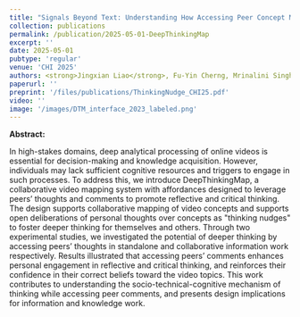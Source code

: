 ```yaml
---
title: "Signals Beyond Text: Understanding How Accessing Peer Concept Mapping and Commenting Augments Reflective Mind for High-Stake Videos"
collection: publications
permalink: /publication/2025-05-01-DeepThinkingMap
excerpt: ''
date: 2025-05-01
pubtype: 'regular'
venue: 'CHI 2025'
authors: <strong>Jingxian Liao</strong>, Fu-Yin Cherng, Mrinalini Singh, Hao-Chuan Wang
paperurl: ''
preprint: '/files/publications/ThinkingNudge_CHI25.pdf' 
video: ''
image: '/images/DTM_interface_2023_labeled.png'
---
```


**Abstract:**

In high-stakes domains, deep analytical processing of online videos is essential for decision-making and knowledge acquisition. However, individuals may lack sufficient cognitive resources and triggers to engage in such processes. To address this, we introduce DeepThinkingMap, a collaborative video mapping system with affordances designed to leverage peers’ thoughts and comments to promote reflective and critical thinking. The design supports collaborative mapping of video concepts and supports open deliberations of personal thoughts over concepts as "thinking nudges" to foster deeper thinking for themselves and others. Through two experimental studies, we investigated the potential of deeper thinking by accessing peers’ thoughts in standalone and collaborative information work respectively. Results illustrated that accessing peers’ comments enhances personal engagement in reflective and critical thinking, and reinforces their confidence in their correct beliefs toward the video topics. This work contributes to understanding the socio-technical-cognitive mechanism of thinking while accessing peer comments, and presents design implications for information and knowledge work.